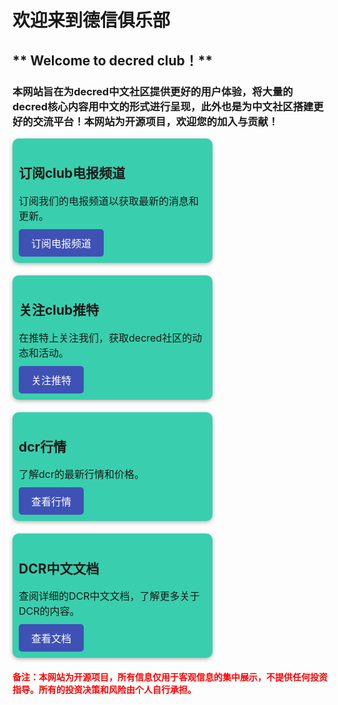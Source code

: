
# **欢迎来到德信俱乐部**


## ** Welcome to decred club！**

### 本网站旨在为decred中文社区提供更好的用户体验，将大量的decred核心内容用中文的形式进行呈现，此外也是为中文社区搭建更好的交流平台！本网站为开源项目，欢迎您的加入与贡献！



<!DOCTYPE html>
<html>
<head>
   <style>
      .card-container {
        display: flex;
        gap: 20px;
        flex-wrap: wrap;
      }
      .card {
        background-color: #39CFAE;
        border-radius: 10px;
        padding: 10px;
        width: 300px;
        box-shadow: 0px 2px 6px rgba(0, 0, 0, 0.3);
      }

      h2 {
        font-size: 30px;
        margin-bottom: 10px;
      }

      p {
        font-size: 16px;
        margin-bottom: 10px;
      }

      .button {
        background-color: #4051B5;
        color: #fff;
        border: none;
        border-radius: 5px;
        padding: 10px 20px;
        font-size: 16px;
        cursor: pointer;
      }

      .button:hover {
        background-color: #ff3333;
      }
   </style>
</head>
<body>
    <div class="card-container">
      <div class="card">
        <h2>订阅club电报频道</h2>
        <p>订阅我们的电报频道以获取最新的消息和更新。</p>
        <button class="button" onclick="location.href='https://t.me/decredclub'">订阅电报频道</button>
      </div>
      <div class="card">
        <h2>关注club推特</h2>
        <p>在推特上关注我们，获取decred社区的动态和活动。</p>
        <button class="button" onclick="location.href='https://twitter.com/decredclub'">关注推特</button>
      </div>
      <div class="card">
        <h2>dcr行情</h2>
        <p>了解dcr的最新行情和价格。</p>
        <button class="button" onclick="location.href='news/price/dcr-usdt/'">查看行情</button>
      </div>
      <div class="card">
        <h2>DCR中文文档</h2>
        <p>查阅详细的DCR中文文档，了解更多关于DCR的内容。</p>
        <button class="button" onclick="location.href='Documentation/Introduction/Decred简介/'">查看文档</button>
      </div>
    </div>
</body>
</html>


<h4 class="txt1"><font color=red>备注：本网站为开源项目，所有信息仅用于客观信息的集中展示，不提供任何投资指导。所有的投资决策和风险由个人自行承担。</font></h4>
